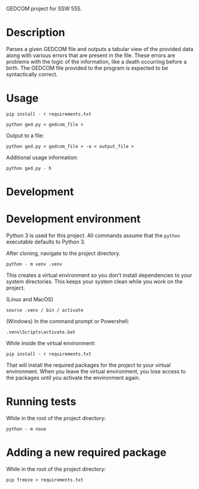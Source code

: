 GEDCOM project for SSW 555.

# Description

Parses a given GEDCOM file and outputs a tabular view of the provided data
along with various errors that are present in the file. These errors are
problems with the logic of the information, like a death occurring before a
birth. The GEDCOM file provided to the program is expected to be syntactically
correct.

# Usage

```
pip install - r requirements.txt
```

```
python ged.py < gedcom_file >
```

Output to a file:

```
python ged.py < gedcom_file > -o < output_file >
```

Additional usage information:

```
python ged.py - h
```

# Development

# Development environment

Python 3 is used for this project. All commands assume that the `python`
executable defaults to Python 3.

After cloning, navigate to the project directory.

```
python - m venv .venv
```

This creates a virtual environment so you don't install dependencies to your
system directories. This keeps your system clean while you work on the project.

(Linux and MacOS)

```
source .venv / bin / activate
```

(Windows) In the command prompt or Powershell:

```
.venv\Scripts\activate.bat
```

While inside the virtual environment:

```
pip install - r requirements.txt
```

That will install the required packages for the project to your virtual
environment. When you leave the virtual environment, you lose access to the
packages until you activate the environment again.

# Running tests

While in the root of the project directory:

```
python - m nose
```

# Adding a new required package

While in the root of the project directory:

```
pip freeze > requirements.txt
```
